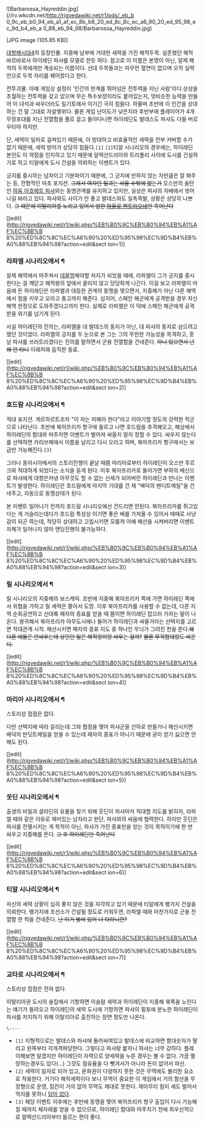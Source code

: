 ![Barbarossa_Hayreddin.jpg](//rv.wkcdn.net/http://rigvedawiki.net/r1/pds/_eb_b
0_9c_eb_b0_94_eb_a1_af_ec_8b_b8_20_ed_8c_8c_ec_a6_90_20_ed_95_98_ec_9d_b4_eb_a
0_88_eb_94_98/Barbarossa_Hayreddin.jpg)

[JPG image (105.85 KB)]

[대항해시대4](%EB%8C%80%ED%95%AD%ED%95%B4%EC%8B%9C%EB%8C%804.md)의 등장인물. 지중해 남부에
거대한 세력을 가진 해적두목. 실존했던 해적 바르바로사 하이레딘 파샤를 모델로 한듯 하다. 참고로 이 이름은 본명이 아닌, 알제 해적의
두목에게만 계승되는 이름이다. 선대 두목들과는 아무런 혈연이 없으며 오직 실력만으로 두목 자리를 꿰어찼다고 한다.

전투괴물. 아예 게임상 설정이 '인간의 한계를 뛰어넘은 전투력을 지닌 사람'이다.상상을 초월하는 전투력을 갖고 있으며 무슨 특수보정이라도
붙어있는지, 엇비슷한 능력을 만들어 이 녀석과 싸우더라도 일기토에서 이기긴 극히 힘들다. 하물며 초반에 이 인간을 상대하는 건 말 그대로
자살행위다. 물론 게임 난이도가 낮은지라 후반부에 플레이어가 4개 무장포대를 지닌 전열함을 풀로 끌고 돌아다니면 하이레딘도 발데스도 파샤도
다들 버로우타야 하지만.

단, 세력이 일자로 걸쳐있기 때문에, 이 방대하고 비효율적인 세력을 전부 커버할 수가 없기 때문에, 세력 방어가 상당히 힘들다.`[1]`
`[2]`티알 시나리오의 경우에는, 하이레딘 본인도 이 약점을 인지하고 있기 때문에 알렉산드리아와 트리폴리 사이에 도시를 건설하기로 하고
티알에게 도시 건설을 의뢰하는 이벤트가 있다.

긍지를 중시하는 남자이고 기분파이기 때문에, 그 긍지에 반하지 않는 자만큼은 잘 봐주는 등, 전형적인 마초 포지션. <del>그래서 여자인
릴과는 싸울 수밖에 없는가</del> 오스만의 술탄인 [하둠 아흐메트 파샤](%ED%95%98%EB%91%A0%20%EC%95%84%ED%9D%90%EB%A9%94%ED%8A%B8%20%ED%8C%8C%EC%83%A4.md)와는 동맹관계를 유지하고 있지만, 실상은 파샤의
지배에서 벗어나길 바라고 있다. 파샤와도 사이가 안 좋고 발데스와도 일촉즉발, 상황은 상당히 나쁘다. <del>그 때문에 이탈리아를 노리고
있어서 엄한 [파울로 첸토리오네](%ED%8C%8C%EC%9A%B8%EB%A1%9C%20%EC%B2%B8%ED%86%A0%EB%A6%AC%EC%98%A4%EB%84%A4.md)만 죽어난다</del>

[[edit](http://rigvedawiki.net/r1/wiki.php/%EB%B0%9C%EB%B0%94%EB%A1%AF%EC%8B%B
8%20%ED%8C%8C%EC%A6%90%20%ED%95%98%EC%9D%B4%EB%A0%88%EB%94%98?action=edit&sect
ion=1)]

### 라파엘 시나리오에서 ¶

알제 해역에서 마주쳐서 [데꿀멍](%EB%8D%B0%EA%BF%80%EB%A9%8D.md)해야할 처지가 되었을 때에, 라파엘이 그가
긍지를 중시한다는 걸 깨닫고 해적왕의 앞에서 꿀리지 않고 당당하게 나간다. 이걸 보고 라파엘이 마음에 든 하이레딘은 라파엘과 대등한 관계의
동맹을 맺으면서, 지중해가 아닌 다른 해역에서 힘을 키우고 오라고 충고까지 해준다. 심지어, 스페인 해군에게 공격받을 경우 자신 해역
한정으로 도와주겠다고까지 한다. 실제로 라파엘은 이 덕에 스페인 해군에게 공격받을 위기를 넘기게 된다.

  

사실 하이레딘의 진의는, 라파엘을 대 발데스의 동지가 아닌, 대 파샤의 동지로 삼으려고 했던 것이었다. 라파엘의 긍지를 두 눈으로 본 그는
그의 무한한 가능성을 목격하고, 훗날 파샤를 쓰러트리겠다는 진의를 말하면서 군용 전열함을 건네준다. <del>아니 있으면서 넌 왜 안
타니</del> 이래저래 듬직한 동료.

  

[[edit](http://rigvedawiki.net/r1/wiki.php/%EB%B0%9C%EB%B0%94%EB%A1%AF%EC%8B%B
8%20%ED%8C%8C%EC%A6%90%20%ED%95%98%EC%9D%B4%EB%A0%88%EB%94%98?action=edit&sect
ion=2)]

### 호드람 시나리오에서 ¶

적대 포지션. 게르하르트조차 "이 자는 피해야 한다"라고 이야기할 정도의 강력한 적군으로 나타난다. 초반에 북아프리카 항구에 들르고 나면
호드람을 추격해오고, 해상에서 하이레딘의 함대와 마주치면 이벤트가 벌어져 싸울지 말지 정할 수 있다. 싸우지 않는다를 선택하면 카리브해에서
이름을 날리고 다시 오라고 하며, 북아프리카 항구에서는 보급만 가능해진다.`[3]`

  

그러나 동아시아에서의 스토리진행이 끝날 때쯤 마리아로부터 하이레딘이 오스만 투르크와 적대하게 되었다는 소식을 듣게 된다. 이후 북아프리카로
돌아가면 부하의 배신으로 파샤에게 대항은커녕 아무것도 할 수 없는 신세가 되어버린 하이레딘과 만나는 이벤트가 발생한다. 하이레딘은 호드람에게
마지막 기대를 건 채 "배덕의 밴디트메일"을 건네주고, 자동으로 동맹상태가 된다.

  

본 이벤트 일어나기 전까지 호드람 시나리오에선 건드리면 안된다. 북아프리카를 쥐고있다는 게 거슬리는데다가 호드람 특성상 이기면 좋은 배를
가져올 수 있어서 때때로 사냥감이 되곤 하는데, 적당히 상대하고 고립시키면 모를까 아예 해산을 시켜버리면 이벤트 자체가 일어나지 않아
엔딩진행이 불가능하다.

[[edit](http://rigvedawiki.net/r1/wiki.php/%EB%B0%9C%EB%B0%94%EB%A1%AF%EC%8B%B
8%20%ED%8C%8C%EC%A6%90%20%ED%95%98%EC%9D%B4%EB%A0%88%EB%94%98?action=edit&sect
ion=3)]

### 릴 시나리오에서 ¶

릴 시나리오의 지중해의 보스캐릭. 초반에 지중해 북아프리카 쪽에 가면 하이레딘 쪽에서 위협을 가하고 릴 세력은 쫄아서 도망. 이후
북아프리카를 사용할 수 없는데, 다른 지역 순회공연하고 신대륙 패자의 증표를 얻을 때 쯤이면 하이레딘 잡으러 가자는 말이 나온다. 왕귀해서
북아프리카 아무도시에나 들어가 하이레딘과 싸울거라는 선택지를 고르면 적대관계 시작. 해산시키면 패자의 증표 지도 중 하나인 무늬가 그려진
천을 준다.<del>왜 다른 애들은 안싸우는데 상인인 릴은 해적왕이랑 싸우는 걸까?</del> <del>물론 무적함대랑도 싸운다.</del>

  

[[edit](http://rigvedawiki.net/r1/wiki.php/%EB%B0%9C%EB%B0%94%EB%A1%AF%EC%8B%B
8%20%ED%8C%8C%EC%A6%90%20%ED%95%98%EC%9D%B4%EB%A0%88%EB%94%98?action=edit&sect
ion=4)]

### 마리아 시나리오에서 ¶

스토리상 접점은 없다.

  

다만 선택지에 따라 갈리는데 그와 협정을 맺어 파샤군을 산하로 만들거나 해산시키면 배덕의 반딧트메일을 얻을 수 있는데 패자의 증표가 아니기
때문에 굳이 얻기 싫으면 안해도 된다.

  

[[edit](http://rigvedawiki.net/r1/wiki.php/%EB%B0%9C%EB%B0%94%EB%A1%AF%EC%8B%B
8%20%ED%8C%8C%EC%A6%90%20%ED%95%98%EC%9D%B4%EB%A0%88%EB%94%98?action=edit&sect
ion=5)]

### 웃딘 시나리오에서 ¶

출생의 비밀과 살라딘의 유물을 찾기 위해 웃딘이 파샤마저 적대할 의도를 밝히자, 라파엘 때와 같은 이유로 재미있는 남자라고 판단, 파샤와의
싸움에 협력한다. 하지만 웃딘은 파샤를 전멸시키는 게 목적이 아닌, 파샤가 가진 증표만을 얻는 것이 목적이기에 한 번 싸우고 지중해를 뜬다.
<del>그 후 하이레딘만 죽어난다</del>

  

[[edit](http://rigvedawiki.net/r1/wiki.php/%EB%B0%9C%EB%B0%94%EB%A1%AF%EC%8B%B
8%20%ED%8C%8C%EC%A6%90%20%ED%95%98%EC%9D%B4%EB%A0%88%EB%94%98?action=edit&sect
ion=6)]

### 티알 시나리오에서 ¶

자신의 세력 상황이 심히 좋지 않은 것을 자각하고 있기 때문에 티알에게 뱅가지 건설을 의뢰한다. 뱅가지에 조선소가 건설될 정도로 키워두면,
라파엘 때와 마찬가지로 군용 전열함 한 척을 건네준다. <del>난 이거 벌써 있어 너 타라니깐?</del>

  

[[edit](http://rigvedawiki.net/r1/wiki.php/%EB%B0%9C%EB%B0%94%EB%A1%AF%EC%8B%B
8%20%ED%8C%8C%EC%A6%90%20%ED%95%98%EC%9D%B4%EB%A0%88%EB%94%98?action=edit&sect
ion=7)]

### 교타로 시나리오에서 ¶

스토리상 접점은 전혀 없다.

  

이탈리아권 도시의 술집에서 기항하면 이슬람 세력과 하이레딘이 지중해 북쪽을 노린다는 얘기가 들려오고 하이레딘의 세력 도시에 기항하면 파샤의
횡포에 분노한 하이레딘이 파샤를 저지하기 위해 이탈리아로 출진하는 장면 정도만 나온다.

  
  
  
  

`\----`

  * `[1]` 지형적으로는 발데스와 파샤에 둘러싸여있고 발데스에 비교하면 함대숫자가 딸리고 왼쪽부터 각개격파당한다. 그렇다고 파샤랑 붙자니 파샤는 너무 강하다. 플레이해보면 알겠지만 하이레딘이 자력으로 양세력을 누른 경우는 볼 수 없다. 가끔 멸망하는경우도 있다(...) 그것도 점유율을 다 뺏겨서가 아니라 돈이 없어서 파산.
  * `[2]` 세력이 일자로 되어 있고, 문화권이 다양하지 못한 것은 무역에도 불리한 요소로 작용한다. 거기다 해적세력이다 보니 무역이 중요한 이 게임에서 거의 함선을 무장형으로 운영, 짐칸이 거의 없어 무역도 제대로 못한다. 제아무리 힘이 세도 벌어서 먹지를 못하니 [답이 없다](%EB%8B%B5%EC%9D%B4%20%EC%97%86%EB%8B%A4.md).
  * `[3]` 해당 이벤트 이후에는 후반에 동맹을 맺어 북아프리카 항구 출입이 다시 가능해질 때까지 체자레를 얻을 수 없으므로, 하이레딘 함대와 마주치기 전에 최우선적으로 알렉산드리아부터 들르는 편이 좋다.

